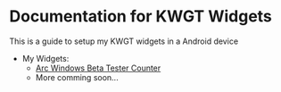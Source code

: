 # Documentation for KWGT Widgets

This is a guide to setup my KWGT widgets in a Android device

- My Widgets:
  - [Arc Windows Beta Tester Counter](./Arc_Counter.md)
  - More comming soon...

